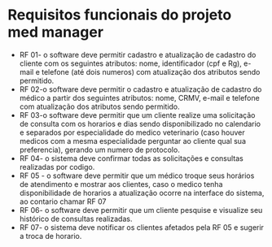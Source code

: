 # Requisitos funcionais do projeto med manager

* RF 01- o software deve permitir cadastro e atualização de cadastro do cliente com os seguintes atributos: nome, identificador (cpf e Rg), e-mail e telefone (até dois numeros) com atualização dos atributos sendo permitido.
* RF 02-o software deve permitir o cadastro e atualização de cadastro do médico a partir dos seguintes atributos: nome, CRMV, e-mail e telefone com atualização dos atributos sendo permitido.
* RF 03-o software deve permitir que um cliente realize uma solicitação de consulta com os horarios e dias sendo disponibilizado no calendario e separados por especialidade do medico veterinario (caso houver medicos com a mesma especialidade perguntar ao cliente qual sua preferencia), gerando um numero de protocolo.
* RF 04- o sistema deve confirmar todas as solicitações e consultas realizadas por codigo.
* RF 05 - o software deve permitir que um médico troque seus horários de atendimento e mostrar aos clientes, caso o medico tenha disponibilidade de horarios a atualização ocorre na interface do sistema, ao contario chamar RF 07
* RF 06- o software deve permitir que um cliente pesquise e visualize seu histórico de consultas realizadas.
* RF 07- o sistema deve notificar os clientes afetados pela RF 05 e sugerir a troca de horario. 

